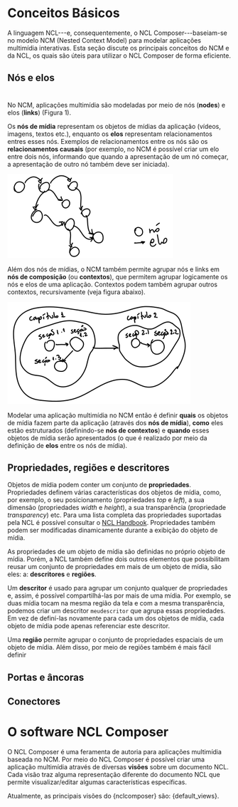 # Conceitos Básicos

A linguagem NCL---e, consequentemente, o NCL Composer---baseiam-se no modelo
NCM (Nested Context Model) para modelar aplicações multimídia interativas.
Esta seção discute os principais conceitos do NCM e da NCL, os quais são úteis
para utilizar o NCL Composer de forma eficiente.

## Nós e elos
#
No NCM, aplicações multimídia são modeladas por meio de nós (__nodes__) e elos
(__links__) (Figura 1).

Os __nós de mídia__ representam os objetos de mídias da aplicação (vídeos,
imagens, textos etc.), enquanto os __elos__ representam relacionamentos entres
esses nós.  Exemplos de relacionamentos entre os nós são os __relacionamentos
causais__ (por exemplo, no NCM é possível criar um elo entre dois nós,
informando que quando a apresentação de um nó começar, a apresentação de outro
nó também deve ser iniciada).

![](../img/05-basic-concepts-nodes-and-links.png)

Além dos nós de mídias, o NCM também permite agrupar nós e links em __nós de
composição__ (ou __contextos__), que permitem agrupar logicamente os nós e elos
de uma aplicação.  Contextos podem também agrupar outros contextos,
recursivamente (veja figura abaixo).

![](../img/05-basic-concepts-context.png)

Modelar uma aplicação multimídia no NCM então é definir __quais__ os objetos de
mídia fazem parte da aplicação (através dos __nós de mídia__), __como__ eles
estão estruturados (definindo-se __nós de contextos__) e __quando__ esses objetos
de mídia serão apresentados (o que é realizado por meio da definição de __elos__
entre os nós de mídia).

## Propriedades, regiões e descritores

Objetos de mídia podem conter um conjunto de __propriedades__.  Propriedades
definem várias características dos objetos de mídia, como, por exemplo, o seu
posicionamento (propriedades _top_ e _left_), a sua dimensão (propriedades
_width_ e _height_), a sua transparência (propriedade _transparency_) etc.
Para uma lista completa das propriedades suportadas pela NCL é possível
consultar o [NCL
Handbook](http://handbook.ncl.org.br/doku.php?id=property#predefined-properties).
Propriedades também podem ser modificadas dinamicamente durante a exibição do
objeto de mídia.

As propriedades de um objeto de mídia são definidas no próprio objeto de
mídia. Porém, a NCL também define dois outros elementos que possibilitam reusar
um conjunto de propriedades em mais de um objeto de mídia, são eles: a:
__descritores__ e __regiões__.

Um __descritor__ é usado para agrupar um conjunto qualquer de propriedades e,
assim, é possível compartilhá-las por mais de uma mídia.  Por exemplo, se duas
mídia tocam na mesma região da tela e com a mesma transparência, podemos criar
um descritor `meudescritor` que agrupa essas propriedades.  Em vez de
definí-las novamente para cada um dos objetos de mídia, cada objeto de mídia
pode apenas referenciar este descritor.

Uma __região__ permite agrupar o conjunto de propriedades espaciais de um
objeto de mídia.  Além disso, por meio de regiões também é mais fácil definir


## Portas e âncoras


## Conectores

# O software NCL Composer

O NCL Composer é uma feramenta de autoria para aplicações multimídia baseada no
NCM.  Por meio do NCL Composer é possível criar uma aplicação multimídia
através de diversas __visões__ sobre um documento NCL.  Cada visão traz alguma
representação diferente do documento NCL que permite visualizar/editar algumas
características específicas.

Atualmente, as principais visões do {nclcomposer} são: {default_views}.


